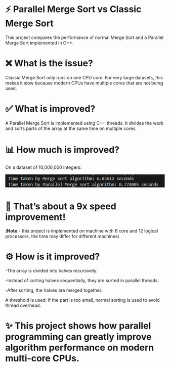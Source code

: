 # **⚡ Parallel Merge Sort vs Classic Merge Sort**

This project compares the performance of normal Merge Sort and a Parallel Merge Sort implemented in C++.

# **❌ What is the issue?**

Classic Merge Sort only runs on one CPU core.
For very large datasets, this makes it slow because modern CPUs have multiple cores that are not being used.

# **✅ What is improved?**

A Parallel Merge Sort is implemented using C++ threads.
It divides the work and sorts parts of the array at the same time on multiple cores.

# **📊 How much is improved?**

On a dataset of 10,000,000 integers:

![image alt](https://github.com/Aatish-hari/Parallel-Merge-Sort/blob/f993d07cdba6af51473cb54826ef064626790205/time%20difference.png)

# **🚀 That’s about a 9x speed improvement!**

(**Note**:- this project is implemented on machine with 8 core and 12 logical processors, the time may differ for different machines)

# **⚙️ How is it improved?**

-The array is divided into halves recursively.

-Instead of sorting halves sequentially, they are sorted in parallel threads.

-After sorting, the halves are merged together.

A threshold is used: if the part is too small, normal sorting is used to avoid thread overhead.

# **✨ This project shows how parallel programming can greatly improve algorithm performance on modern multi-core CPUs.**
